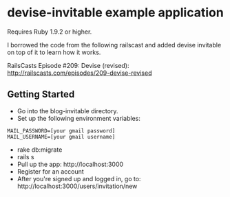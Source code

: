 # devise-invitable example application

Requires Ruby 1.9.2 or higher.

I borrowed the code from the following railscast and added devise invitable on top of it to learn how it works.

RailsCasts Episode #209: Devise (revised):
http://railscasts.com/episodes/209-devise-revised

## Getting Started
*   Go into the blog-invitable directory.
*   Set up the following environment variables:
```
MAIL_PASSWORD=[your gmail password]  
MAIL_USERNAME=[your gmail username]
```
*   rake db:migrate
*   rails s
*   Pull up the app:
http://localhost:3000
*   Register for an account
*   After you're signed up and logged in, go to:
http://localhost:3000/users/invitation/new
